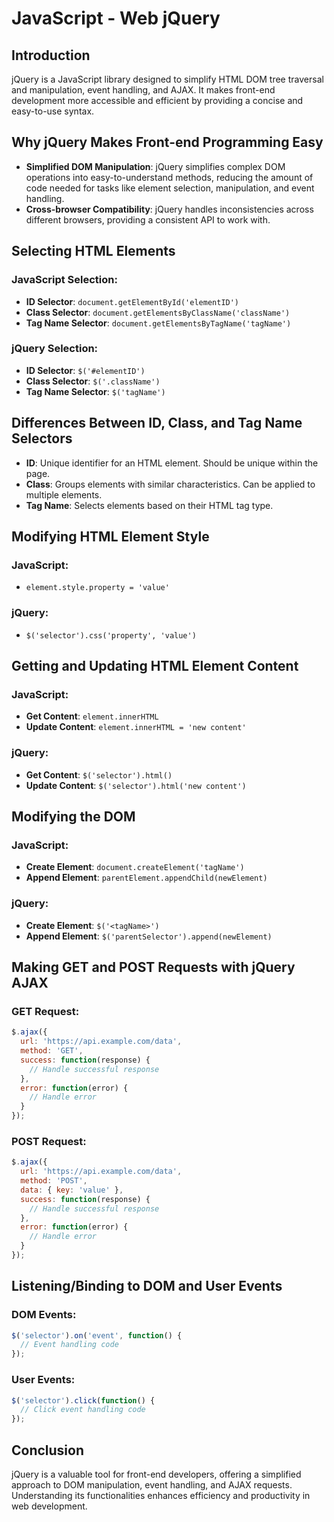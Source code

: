 # JavaScript - Web jQuery

## Introduction

jQuery is a JavaScript library designed to simplify HTML DOM tree traversal and manipulation, event handling, and AJAX. It makes front-end development more accessible and efficient by providing a concise and easy-to-use syntax.

## Why jQuery Makes Front-end Programming Easy

- **Simplified DOM Manipulation**: jQuery simplifies complex DOM operations into easy-to-understand methods, reducing the amount of code needed for tasks like element selection, manipulation, and event handling.
- **Cross-browser Compatibility**: jQuery handles inconsistencies across different browsers, providing a consistent API to work with.

## Selecting HTML Elements

### JavaScript Selection:

- **ID Selector**: `document.getElementById('elementID')`
- **Class Selector**: `document.getElementsByClassName('className')`
- **Tag Name Selector**: `document.getElementsByTagName('tagName')`

### jQuery Selection:

- **ID Selector**: `$('#elementID')`
- **Class Selector**: `$('.className')`
- **Tag Name Selector**: `$('tagName')`

## Differences Between ID, Class, and Tag Name Selectors

- **ID**: Unique identifier for an HTML element. Should be unique within the page.
- **Class**: Groups elements with similar characteristics. Can be applied to multiple elements.
- **Tag Name**: Selects elements based on their HTML tag type.

## Modifying HTML Element Style

### JavaScript:

- `element.style.property = 'value'`

### jQuery:

- `$('selector').css('property', 'value')`

## Getting and Updating HTML Element Content

### JavaScript:

- **Get Content**: `element.innerHTML`
- **Update Content**: `element.innerHTML = 'new content'`

### jQuery:

- **Get Content**: `$('selector').html()`
- **Update Content**: `$('selector').html('new content')`

## Modifying the DOM

### JavaScript:

- **Create Element**: `document.createElement('tagName')`
- **Append Element**: `parentElement.appendChild(newElement)`

### jQuery:

- **Create Element**: `$('<tagName>')`
- **Append Element**: `$('parentSelector').append(newElement)`

## Making GET and POST Requests with jQuery AJAX

### GET Request:

```javascript
$.ajax({
  url: 'https://api.example.com/data',
  method: 'GET',
  success: function(response) {
    // Handle successful response
  },
  error: function(error) {
    // Handle error
  }
});
```

### POST Request:

```javascript
$.ajax({
  url: 'https://api.example.com/data',
  method: 'POST',
  data: { key: 'value' },
  success: function(response) {
    // Handle successful response
  },
  error: function(error) {
    // Handle error
  }
});
```

## Listening/Binding to DOM and User Events

### DOM Events:

```javascript
$('selector').on('event', function() {
  // Event handling code
});
```

### User Events:

```javascript
$('selector').click(function() {
  // Click event handling code
});
```

## Conclusion

jQuery is a valuable tool for front-end developers, offering a simplified approach to DOM manipulation, event handling, and AJAX requests. Understanding its functionalities enhances efficiency and productivity in web development.
